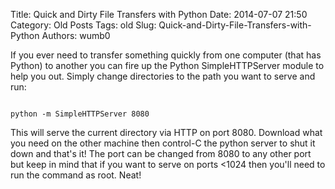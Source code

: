 Title: Quick and Dirty File Transfers with Python
Date: 2014-07-07 21:50
Category: Old Posts
Tags: old
Slug: Quick-and-Dirty-File-Transfers-with-Python
Authors: wumb0

If you ever need to transfer something quickly from one computer (that has Python) to another you can fire up the Python SimpleHTTPServer module to help you out. Simply change directories to the path you want to serve and run:
<pre><code class="bash" >
python -m SimpleHTTPServer 8080
</code></pre>
This will serve the current directory via HTTP on port 8080. Download what you need on the other machine then control-C the python server to shut it down and that's it!
The port can be changed from 8080 to any other port but keep in mind that if you want to serve on ports <1024 then you'll need to run the command as root.
Neat!
